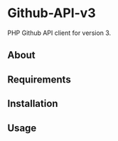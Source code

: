 # Github-API-v3

PHP Github API client for version 3.

## About

## Requirements

## Installation

## Usage